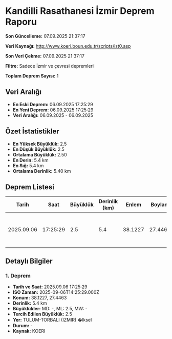 # Kandilli Rasathanesi İzmir Deprem Raporu

**Son Güncelleme:** 07.09.2025 21:37:17

**Veri Kaynağı:** http://www.koeri.boun.edu.tr/scripts/lst0.asp

**Son Veri Çekme:** 07.09.2025 21:37:17

**Filtre:** Sadece İzmir ve çevresi depremleri

**Toplam Deprem Sayısı:** 1

## Veri Aralığı

- **En Eski Deprem:** 06.09.2025 17:25:29
- **En Yeni Deprem:** 06.09.2025 17:25:29
- **Veri Aralığı:** 06.09.2025 - 06.09.2025

## Özet İstatistikler

- **En Yüksek Büyüklük:** 2.5
- **En Düşük Büyüklük:** 2.5
- **Ortalama Büyüklük:** 2.50
- **En Derin:** 5.4 km
- **En Sığ:** 5.4 km
- **Ortalama Derinlik:** 5.40 km

## Deprem Listesi

| Tarih | Saat | Büyüklük | Derinlik (km) | Enlem | Boylam | Konum | Durum |
|-------|------|----------|---------------|-------|--------|-------|-------|
| 2025.09.06 | 17:25:29 | 2.5 | 5.4 | 38.1227 | 27.4463 | TULUM-TORBALI (IZMIR) �lksel | - |

## Detaylı Bilgiler

### 1. Deprem

- **Tarih ve Saat:** 2025.09.06 17:25:29
- **ISO Zaman:** 2025-09-06T14:25:29.000Z
- **Konum:** 38.1227, 27.4463
- **Derinlik:** 5.4 km
- **Büyüklükler:** MD: -, ML: 2.5, MW: -
- **Tercih Edilen Büyüklük:** 2.5
- **Yer:** TULUM-TORBALI (IZMIR) �lksel
- **Durum:** -
- **Kaynak:** KOERI

